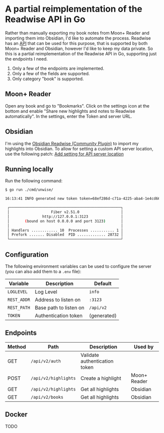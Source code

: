 # A partial reimplementation of the Readwise API in Go

Rather than manually exporting my book notes from Moon+ Reader and importing them into Obsidian,
I'd like to automate the process. Readwise has an [API](https://readwise.io/api_deets) that can be
used for this purpose, that is supported by both Moon+ Reader and Obsidian, however I'd like to
keep my data private. So this is a partial reimplementation of the Readwise API in Go, supporting
just the endpoints I need.

1. Only a few of the endpoints are implemented. 
2. Only a few of the fields are supported. 
3. Only category "book" is supported.

## Moon+ Reader 

Open any book and go to "Bookmarks". Click on the settings icon at the bottom and enable "Share new
highlights and notes to Readwise automatically". In the settings, enter the Token and server URL.

## Obsidian 

I'm using the [Obsidian Readwise (Community Plugin)](https://github.com/renehernandez/obsidian-readwise) 
to import my highlights into Obsidian. To allow for setting a custom API server location, use the 
following patch: [Add setting for API server location](https://github.com/algocentric/obsidian-readwise/commit/f2da99bd9d387536171a1ed37217c5548b236ee4)

## Running locally

Run the following command:

```sh
$ go run ./cmd/unwise/

16:13:41 INFO generated new token token=68ef286d-c71a-4225-aba4-1e4cd6633fc4

 ┌───────────────────────────────────────────────────┐
 │                   Fiber v2.51.0                   │
 │               http://127.0.0.1:3123               │
 │       (bound on host 0.0.0.0 and port 3123)       │
 │                                                   │
 │ Handlers ............ 10  Processes ........... 1 │
 │ Prefork ....... Disabled  PID ............. 28732 │
 └───────────────────────────────────────────────────┘
```

## Configuration 

The following environment variables can be used to configure the server (you can also add them to
a `.env` file): 

| Variable    | Description                   | Default     |
| ----------- | ----------------------------- | ----------- |
| `LOGLEVEL`  | Log Level                     | `info`      |
| `REST_ADDR` | Address to listen on          | `:3123`     |
| `REST_PATH` | Base path to listen on        | `/api/v2`   |
| `TOKEN`     | Authentication token          | (generated) |

## Endpoints

| Method | Path                 | Description                   | Used by      |
| ------ | -------------------- | ----------------------------- | ------------ |
| GET    | `/api/v2/auth`       | Validate authentication token |              |
| POST   | `/api/v2/highlights` | Create a highlight            | Moon+ Reader |
| GET    | `/api/v2/highlights` | Get all highlights            | Obsidian     |
| GET    | `/api/v2/books`      | Get all highlights            | Obsidian     |

## Docker 

TODO

